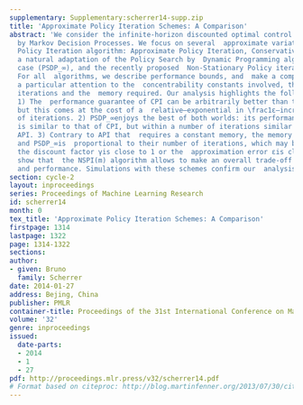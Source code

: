 ```yaml
---
supplementary: Supplementary:scherrer14-supp.zip
title: 'Approximate Policy Iteration Schemes: A Comparison'
abstract: 'We consider the infinite-horizon discounted optimal control problem  formalized
  by Markov Decision Processes. We focus on several  approximate variations of the
  Policy Iteration algorithm: Approximate Policy Iteration, Conservative Policy Iteration  (CPI),
  a natural adaptation of the Policy Search by  Dynamic Programming algorithm to the  infinite-horizon
  case (PSDP_∞), and the recently proposed  Non-Stationary Policy iteration (NSPI(m)).
  For all  algorithms, we describe performance bounds, and  make a comparison by paying
  a particular attention to the  concentrability constants involved, the number of
  iterations and the  memory required. Our analysis highlights the following points:
  1) The  performance guarantee of CPI can be arbitrarily better than that of  API/API(α),
  but this comes at the cost of a  relative—exponential in \frac1ε—increase of the  number
  of iterations. 2) PSDP_∞enjoys the best of both worlds: its performance guarantee
  is similar to that of CPI, but within a number of iterations similar to that of
  API. 3) Contrary to API that  requires a constant memory, the memory needed by CPI
  and PSDP_∞is  proportional to their number of iterations, which may be problematic  when
  the discount factor γis close to 1 or the  approximation error εis close to 0; we
  show that  the NSPI(m) algorithm allows to make an overall trade-off between  memory
  and performance. Simulations with these schemes confirm our  analysis.'
section: cycle-2
layout: inproceedings
series: Proceedings of Machine Learning Research
id: scherrer14
month: 0
tex_title: 'Approximate Policy Iteration Schemes: A Comparison'
firstpage: 1314
lastpage: 1322
page: 1314-1322
sections: 
author:
- given: Bruno
  family: Scherrer
date: 2014-01-27
address: Bejing, China
publisher: PMLR
container-title: Proceedings of the 31st International Conference on Machine Learning
volume: '32'
genre: inproceedings
issued:
  date-parts:
  - 2014
  - 1
  - 27
pdf: http://proceedings.mlr.press/v32/scherrer14.pdf
# Format based on citeproc: http://blog.martinfenner.org/2013/07/30/citeproc-yaml-for-bibliographies/
---
```

